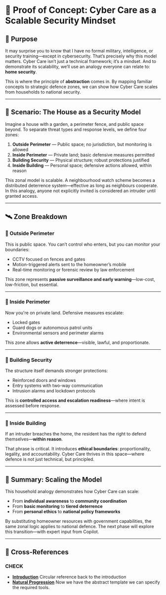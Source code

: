 # 🧪 Proof of Concept: Cyber Care as a Scalable Security Mindset

## 🎯 Purpose

It may surprise you to know that I have no formal military, intelligence, or security training—except in cybersecurity. That’s precisely why this model matters. Cyber Care isn’t just a technical framework; it’s a mindset. And to demonstrate its scalability, we’ll use an analogy everyone can relate to: **home security**.

This is where the principle of **abstraction** comes in. By mapping familiar concepts to strategic defence zones, we can show how Cyber Care scales from households to national security.

---

## 🏡 Scenario: The House as a Security Model

Imagine a house with a garden, a perimeter fence, and public space beyond. To separate threat types and response levels, we define four zones:

1. **Outside Perimeter** — Public space; no jurisdiction, but monitoring is allowed  
2. **Inside Perimeter** — Private land; basic defensive measures permitted  
3. **Building Security** — Physical structure; robust protections justified  
4. **Inside Building** — Personal space; defensive actions allowed, within reason  

This zonal model is scalable. A neighbourhood watch scheme becomes a distributed deterrence system—effective as long as neighbours cooperate. In this analogy, anyone not explicitly invited is considered an intruder until granted access.

---

## 🛰️ Zone Breakdown

### 🔹 Outside Perimeter

This is public space. You can’t control who enters, but you can monitor your boundaries:

- CCTV focused on fences and gates  
- Motion-triggered alerts sent to the homeowner’s mobile  
- Real-time monitoring or forensic review by law enforcement  

This zone represents **passive surveillance and early warning**—low-cost, low-friction, but essential.

---

### 🔹 Inside Perimeter

Now you're on private land. Defensive measures escalate:

- Locked gates  
- Guard dogs or autonomous patrol units  
- Environmental sensors and perimeter alarms  

This zone allows **active deterrence**—visible, lawful, and proportionate.

---

### 🔹 Building Security

The structure itself demands stronger protections:

- Reinforced doors and windows  
- Entry systems with two-way communication  
- Intrusion alarms and lockdown protocols  

This is **controlled access and escalation readiness**—where intent is assessed before response.

---

### 🔹 Inside Building

If an intruder breaches the home, the resident has the right to defend themselves—**within reason**.

That phrase is critical. It introduces **ethical boundaries**: proportionality, legality, and accountability. Cyber Care thrives in this space—where defence is not just technical, but principled.

---

## 🧩 Summary: Scaling the Model

This household analogy demonstrates how Cyber Care can scale:

- From **individual awareness** to **community coordination**  
- From **basic monitoring** to **tiered deterrence**  
- From **personal ethics** to **national policy frameworks**

By substituting homeowner resources with government capabilities, the same zonal logic applies to national defence. The next phase will explore this transition—with expert input from Copilot.

---

##  🔗 Cross-References

### CHECK

- [**Introduction**](./introduction.md) Circular reference back to the introduction
- [**Natural Progression**](./hardware.md) Now we have the abstract template we can specify the required tools.
